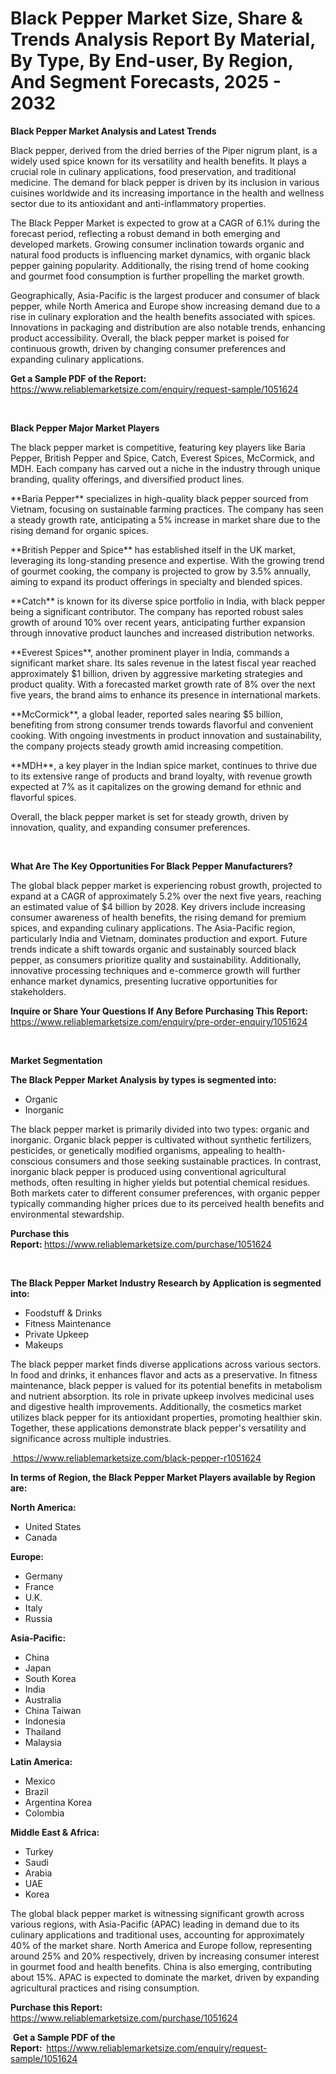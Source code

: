 <p><h1>Black Pepper Market Size, Share & Trends Analysis Report By Material, By Type, By End-user, By Region, And Segment Forecasts, 2025 - 2032</h1></p><p><strong>Black Pepper Market Analysis and Latest Trends</strong></p>
<p><p>Black pepper, derived from the dried berries of the Piper nigrum plant, is a widely used spice known for its versatility and health benefits. It plays a crucial role in culinary applications, food preservation, and traditional medicine. The demand for black pepper is driven by its inclusion in various cuisines worldwide and its increasing importance in the health and wellness sector due to its antioxidant and anti-inflammatory properties.</p><p>The Black Pepper Market is expected to grow at a CAGR of 6.1% during the forecast period, reflecting a robust demand in both emerging and developed markets. Growing consumer inclination towards organic and natural food products is influencing market dynamics, with organic black pepper gaining popularity. Additionally, the rising trend of home cooking and gourmet food consumption is further propelling the market growth.</p><p>Geographically, Asia-Pacific is the largest producer and consumer of black pepper, while North America and Europe show increasing demand due to a rise in culinary exploration and the health benefits associated with spices. Innovations in packaging and distribution are also notable trends, enhancing product accessibility. Overall, the black pepper market is poised for continuous growth, driven by changing consumer preferences and expanding culinary applications.</p></p>
<p><strong>Get a Sample PDF of the Report:&nbsp;</strong> <a href="https://www.reliablemarketsize.com/enquiry/request-sample/1051624?utm_campaign=3221&utm_medium=2&utm_source=Github&utm_content=ia&utm_term=16042025&utm_id=black-pepper">https://www.reliablemarketsize.com/enquiry/request-sample/1051624</a></p>
<p>&nbsp;</p>
<p><strong>Black Pepper Major Market Players</strong></p>
<p><p>The black pepper market is competitive, featuring key players like Baria Pepper, British Pepper and Spice, Catch, Everest Spices, McCormick, and MDH. Each company has carved out a niche in the industry through unique branding, quality offerings, and diversified product lines.</p><p>**Baria Pepper** specializes in high-quality black pepper sourced from Vietnam, focusing on sustainable farming practices. The company has seen a steady growth rate, anticipating a 5% increase in market share due to the rising demand for organic spices.</p><p>**British Pepper and Spice** has established itself in the UK market, leveraging its long-standing presence and expertise. With the growing trend of gourmet cooking, the company is projected to grow by 3.5% annually, aiming to expand its product offerings in specialty and blended spices.</p><p>**Catch** is known for its diverse spice portfolio in India, with black pepper being a significant contributor. The company has reported robust sales growth of around 10% over recent years, anticipating further expansion through innovative product launches and increased distribution networks.</p><p>**Everest Spices**, another prominent player in India, commands a significant market share. Its sales revenue in the latest fiscal year reached approximately $1 billion, driven by aggressive marketing strategies and product quality. With a forecasted market growth rate of 8% over the next five years, the brand aims to enhance its presence in international markets.</p><p>**McCormick**, a global leader, reported sales nearing $5 billion, benefiting from strong consumer trends towards flavorful and convenient cooking. With ongoing investments in product innovation and sustainability, the company projects steady growth amid increasing competition.</p><p>**MDH**, a key player in the Indian spice market, continues to thrive due to its extensive range of products and brand loyalty, with revenue growth expected at 7% as it capitalizes on the growing demand for ethnic and flavorful spices. </p><p>Overall, the black pepper market is set for steady growth, driven by innovation, quality, and expanding consumer preferences.</p></p>
<p>&nbsp;</p>
<p><strong>What Are The Key Opportunities For Black Pepper Manufacturers?</strong></p>
<p><p>The global black pepper market is experiencing robust growth, projected to expand at a CAGR of approximately 5.2% over the next five years, reaching an estimated value of $4 billion by 2028. Key drivers include increasing consumer awareness of health benefits, the rising demand for premium spices, and expanding culinary applications. The Asia-Pacific region, particularly India and Vietnam, dominates production and export. Future trends indicate a shift towards organic and sustainably sourced black pepper, as consumers prioritize quality and sustainability. Additionally, innovative processing techniques and e-commerce growth will further enhance market dynamics, presenting lucrative opportunities for stakeholders.</p></p>
<p><strong>Inquire or Share Your Questions If Any Before Purchasing This Report:</strong> <a href="https://www.reliablemarketsize.com/enquiry/pre-order-enquiry/1051624?utm_campaign=3221&utm_medium=2&utm_source=Github&utm_content=ia&utm_term=16042025&utm_id=black-pepper">https://www.reliablemarketsize.com/enquiry/pre-order-enquiry/1051624</a></p>
<p>&nbsp;</p>
<p><strong>Market Segmentation</strong></p>
<p><strong>The Black Pepper Market Analysis by types is segmented into:</strong></p>
<p><ul><li>Organic</li><li>Inorganic</li></ul></p>
<p><p>The black pepper market is primarily divided into two types: organic and inorganic. Organic black pepper is cultivated without synthetic fertilizers, pesticides, or genetically modified organisms, appealing to health-conscious consumers and those seeking sustainable practices. In contrast, inorganic black pepper is produced using conventional agricultural methods, often resulting in higher yields but potential chemical residues. Both markets cater to different consumer preferences, with organic pepper typically commanding higher prices due to its perceived health benefits and environmental stewardship.</p></p>
<p><strong>Purchase this Report:&nbsp;</strong><a href="https://www.reliablemarketsize.com/purchase/1051624?utm_campaign=3221&utm_medium=2&utm_source=Github&utm_content=ia&utm_term=16042025&utm_id=black-pepper">https://www.reliablemarketsize.com/purchase/1051624</a></p>
<p>&nbsp;</p>
<p><strong>The Black Pepper Market Industry Research by Application is segmented into:</strong></p>
<p><ul><li>Foodstuff & Drinks</li><li>Fitness Maintenance</li><li>Private Upkeep</li><li>Makeups</li></ul></p>
<p><p>The black pepper market finds diverse applications across various sectors. In food and drinks, it enhances flavor and acts as a preservative. In fitness maintenance, black pepper is valued for its potential benefits in metabolism and nutrient absorption. Its role in private upkeep involves medicinal uses and digestive health improvements. Additionally, the cosmetics market utilizes black pepper for its antioxidant properties, promoting healthier skin. Together, these applications demonstrate black pepper's versatility and significance across multiple industries.</p></p>
<p><a href="https://www.reliablemarketsize.com/black-pepper-r1051624?utm_campaign=3221&utm_medium=2&utm_source=Github&utm_content=ia&utm_term=16042025&utm_id=black-pepper">&nbsp;https://www.reliablemarketsize.com/black-pepper-r1051624</a></p>
<p><strong>In terms of Region, the Black Pepper Market Players available by Region are:</strong></p>
<p>
    <p> <strong> North America: </strong>
        <ul>
            <li>United States</li>
            <li>Canada</li>
        </ul>
        </p> 
    <p> <strong> Europe: </strong>
        <ul>
            <li>Germany</li>
            <li>France</li>
            <li>U.K.</li>
            <li>Italy</li>
            <li>Russia</li>
        </ul>
        </p> 
    <p> <strong> Asia-Pacific: </strong>
        <ul>
            <li>China</li>
            <li>Japan</li>
            <li>South Korea</li>
            <li>India</li>
            <li>Australia</li>
            <li>China Taiwan</li>
            <li>Indonesia</li>
            <li>Thailand</li>
            <li>Malaysia</li>
        </ul>
        </p> 
    <p> <strong> Latin America: </strong>
        <ul>
            <li>Mexico</li>
            <li>Brazil</li>
            <li>Argentina Korea</li>
            <li>Colombia</li>
        </ul>
        </p> 
    <p> <strong> Middle East & Africa: </strong>
        <ul>
            <li>Turkey</li>
            <li>Saudi</li>
            <li>Arabia</li>
            <li>UAE</li>
            <li>Korea</li>
        </ul>
    </p>
    </p>
<p><p>The global black pepper market is witnessing significant growth across various regions, with Asia-Pacific (APAC) leading in demand due to its culinary applications and traditional uses, accounting for approximately 40% of the market share. North America and Europe follow, representing around 25% and 20% respectively, driven by increasing consumer interest in gourmet food and health benefits. China is also emerging, contributing about 15%. APAC is expected to dominate the market, driven by expanding agricultural practices and rising consumption.</p></p>
<p><strong>Purchase this Report: </strong><a href="https://www.reliablemarketsize.com/purchase/1051624?utm_campaign=3221&utm_medium=2&utm_source=Github&utm_content=ia&utm_term=16042025&utm_id=black-pepper">https://www.reliablemarketsize.com/purchase/1051624</a></p>
<p>&nbsp;<strong>Get a Sample PDF of the Report:&nbsp;&nbsp;</strong><a href="https://www.reliablemarketsize.com/enquiry/request-sample/1051624?utm_campaign=3221&utm_medium=2&utm_source=Github&utm_content=ia&utm_term=16042025&utm_id=black-pepper">https://www.reliablemarketsize.com/enquiry/request-sample/1051624</a></p>
<p><strong></strong></p>
<p><p></p><p></p><p></p></p>